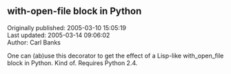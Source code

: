 ## with-open-file block in Python  
Originally published: 2005-03-10 15:05:19  
Last updated: 2005-03-14 09:06:02  
Author: Carl Banks  
  
One can (ab)use this decorator to get the effect of a Lisp-like with_open_file block in Python.  Kind of.  Requires Python 2.4.